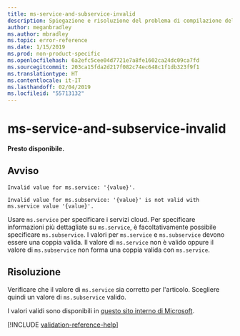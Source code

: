```yaml
---
title: ms-service-and-subservice-invalid
description: Spiegazione e risoluzione del problema di compilazione della documentazione ms-service-and-subservice-invalid
author: meganbradley
ms.author: mbradley
ms.topic: error-reference
ms.date: 1/15/2019
ms.prod: non-product-specific
ms.openlocfilehash: 6a2efc5cee04d7721e7a8fe1602ca24dc09ca7fd
ms.sourcegitcommit: 203ca15fda2d217f082c74ec648c1f1db323f9f1
ms.translationtype: HT
ms.contentlocale: it-IT
ms.lasthandoff: 02/04/2019
ms.locfileid: "55713132"
---
```

# <a name="ms-service-and-subservice-invalid"></a>ms-service-and-subservice-invalid

**Presto disponibile.**

## <a name="warning"></a>Avviso

`Invalid value for ms.service: '{value}'.`

`Invalid value for ms.subservice: '{value}' is not valid with ms.service value '{value}'.`

Usare `ms.service` per specificare i servizi cloud. Per specificare informazioni più dettagliate su `ms.service`, è facoltativamente possibile specificare `ms.subservice`. I valori per `ms.service` e `ms.subservice` devono essere una coppia valida. Il valore di `ms.service` non è valido oppure il valore di `ms.subservice` non forma una coppia valida con `ms.service`.

## <a name="resolution"></a>Risoluzione

Verificare che il valore di `ms.service` sia corretto per l'articolo. Scegliere quindi un valore di `ms.subservice` valido.

I valori validi sono disponibili in [questo sito interno di Microsoft](https://docsmetadatatool.azurewebsites.net/whitelists).

<!--make sure to add this file to your includes folder and verify the path-->
[!INCLUDE [validation-reference-help](includes/validation-reference-help.md)]
